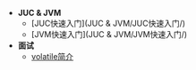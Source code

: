 - **JUC & JVM**
    - [JUC快速入门](JUC & JVM/JUC快速入门/)
    - [JVM快速入门](JUC & JVM/JVM快速入门/)
- **面试**    
    - [volatile简介](面试/大厂高频面试题/volatile简介)
